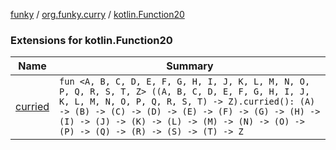 [funky](../../index.md) / [org.funky.curry](../index.md) / [kotlin.Function20](.)

### Extensions for kotlin.Function20

| Name | Summary |
|---|---|
| [curried](curried.md) | `fun <A, B, C, D, E, F, G, H, I, J, K, L, M, N, O, P, Q, R, S, T, Z> ((A, B, C, D, E, F, G, H, I, J, K, L, M, N, O, P, Q, R, S, T) -> Z).curried(): (A) -> (B) -> (C) -> (D) -> (E) -> (F) -> (G) -> (H) -> (I) -> (J) -> (K) -> (L) -> (M) -> (N) -> (O) -> (P) -> (Q) -> (R) -> (S) -> (T) -> Z` |
